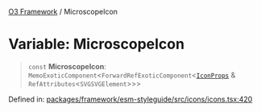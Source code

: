 [O3 Framework](../API.md) / MicroscopeIcon

# Variable: MicroscopeIcon

> `const` **MicroscopeIcon**: `MemoExoticComponent`\<`ForwardRefExoticComponent`\<[`IconProps`](../type-aliases/IconProps.md) & `RefAttributes`\<`SVGSVGElement`\>\>\>

Defined in: [packages/framework/esm-styleguide/src/icons/icons.tsx:420](https://github.com/openmrs/openmrs-esm-core/blob/main/packages/framework/esm-styleguide/src/icons/icons.tsx#L420)
